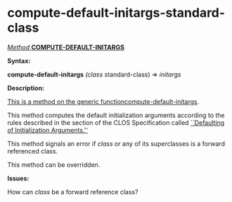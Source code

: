 compute-default-initargs-standard-class
=======================================

[*Method* **COMPUTE-DEFAULT-INITARGS**]()

**Syntax:**

**compute-default-initargs** *(class* standard-class) => *initargs*

**Description:**

[This is a method on the generic function]()[compute-default-initargs](compute-default-initargs.md).

This method computes the default initialization arguments according to the rules described in the section of the CLOS Specification called [``Defaulting of Initialization Arguments.''](http://www.cs.cmu.edu/Groups/AI/html/cltl/clm/node295.md#SECTION003219300000000000000)

This method signals an error if *class* or any of its superclasses is a forward referenced class.

This method can be overridden.

**Issues:**

How can *class* be a forward reference class?
